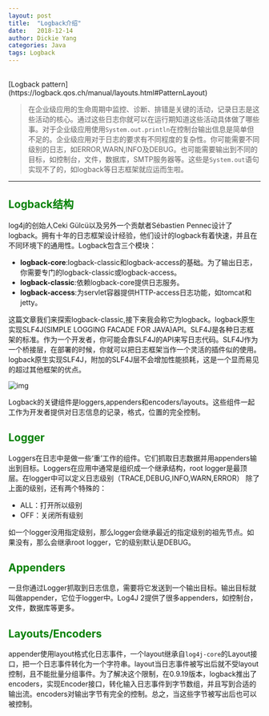 ```yaml
---
layout: post
title:  "Logback介绍"
date:   2018-12-14
author: Dickie Yang
categories: Java
tags: Logback
---
```

<br>
[Logback pattern](https://logback.qos.ch/manual/layouts.html#PatternLayout)

> 在企业级应用的生命周期中监控、诊断、排错是关键的活动，记录日志是这些活动的核心。通过这些日志你就可以在运行期知道这些活动具体做了哪些事。对于企业级应用使用`System.out.println`在控制台输出信息是简单但不足的。企业级应用对于日志的要求有不同程度的复杂性。你可能需要不同级别的日志，如ERROR,WARN,INFO及DEBUG。也可能需要输出到不同的目标，如控制台，文件，数据库，SMTP服务器等。这些是`System.out`语句实现不了的，如logback等日志框架就应运而生啦。

---

## <font color='green'>Logback结构</font>
log4j的创始人Ceki Gülcü以及另外一个贡献者Sébastien Pennec设计了logback。拥有十年的日志框架设计经验，他们设计的logback有着快速，并且在不同环境下的通用性。Logback包含三个模块：
- **logback-core**:logback-classic和logback-access的基础。为了输出日志，你需要专门的logback-classic或logback-access。
- **logback-classic**:依赖logback-core提供日志服务。
- **logback-access**:为servlet容器提供HTTP-access日志功能，如tomcat和jetty。

这篇文章我们来探索logback-classic,接下来我会称它为logback。logback原生实现SLF4J(SIMPLE LOGGING FACADE FOR JAVA)API。SLF4J是各种日志框架的标准。作为一个开发者，你可能会靠SLF4J的API来写日志代码。SLF4J作为一个桥接层，在部署的时候，你就可以把日志框架当作一个灵活的插件似的使用。logback原生实现SLF4J，附加的SLF4J层不会增加性能损耗，这是一个显而易见的超过其他框架的优点。

![img](https://springframework.guru/wp-content/uploads/2016/04/Logback_Architecture.png)

Logback的关键组件是loggers,appenders和encoders/layouts。这些组件一起工作为开发者提供对日志信息的记录，格式，位置的完全控制。

## <font color='green'>Logger</font>
Loggers在日志中是做一些‘重’工作的组件。它们抓取日志数据并用appenders输出到目标。Loggers在应用中通常是组织成一个继承结构，root logger是最顶层。在logger中可以定义日志级别（TRACE,DEBUG,INFO,WARN,ERROR）
除了上面的级别，还有两个特殊的：
- ALL：打开所以级别
- OFF：关闭所有级别

如一个logger没用指定级别，那么logger会继承最近的指定级别的祖先节点。如果没有，那么会继承root logger，它的级别默认是DEBUG。

## <font color='green'>Appenders</font>
一旦你通过Logger抓取到日志信息，需要将它发送到一个输出目标。输出目标就叫做appender，它位于logger中。Log4J 2提供了很多appenders，如控制台，文件，数据库等更多。

## <font color='green'>Layouts/Encoders</font>
appender使用layout格式化日志事件，一个layout继承自`log4j-core`的Layout接口，把一个日志事件转化为一个字符串。layout当日志事件被写出后就不受layout控制，且不能批量分组事件。为了解决这个限制，在0.9.19版本，logback推出了encoders，实现Encoder接口，转化输入日志事件到字节数组，并且写到合适的输出流。encoders对输出字节有完全的控制。总之，当这些字节被写出后也可以被控制。
